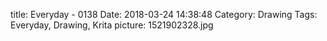 title: Everyday - 0138
Date: 2018-03-24 14:38:48
Category: Drawing
Tags: Everyday, Drawing, Krita
picture: 1521902328.jpg
